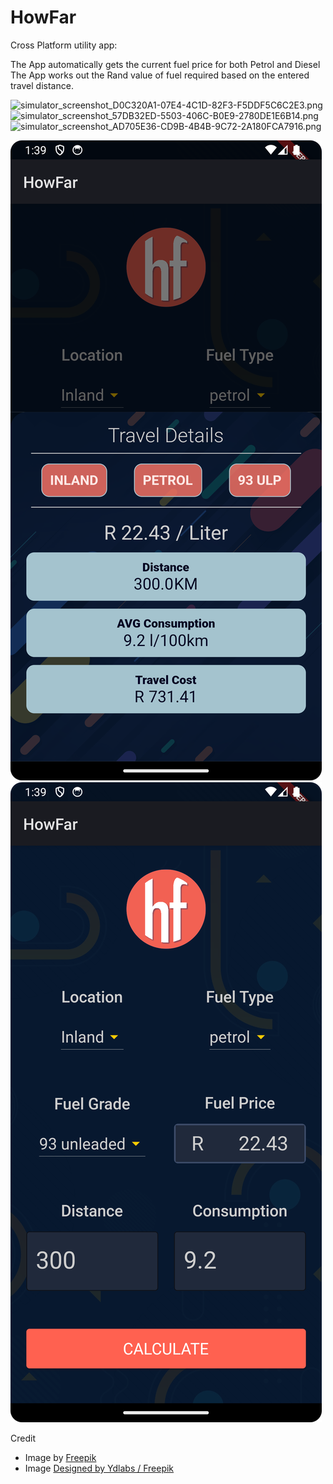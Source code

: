 # HowFar

Cross Platform utility app:

The App automatically gets the current fuel price for both Petrol and Diesel
The App works out the Rand value of fuel required based on the entered travel distance.

![simulator_screenshot_D0C320A1-07E4-4C1D-82F3-F5DDF5C6C2E3.png](..%2F..%2F..%2F..%2Fvar%2Ffolders%2Fb_%2Fptpzdp2d765b8g2rk85wzh2c0000gn%2FT%2Fsimulator_screenshot_D0C320A1-07E4-4C1D-82F3-F5DDF5C6C2E3.png)
![simulator_screenshot_57DB32ED-5503-406C-B0E9-2780DE1E6B14.png](..%2F..%2F..%2F..%2Fvar%2Ffolders%2Fb_%2Fptpzdp2d765b8g2rk85wzh2c0000gn%2FT%2Fsimulator_screenshot_57DB32ED-5503-406C-B0E9-2780DE1E6B14.png)
![simulator_screenshot_AD705E36-CD9B-4B4B-9C72-2A180FCA7916.png](..%2F..%2F..%2F..%2Fvar%2Ffolders%2Fb_%2Fptpzdp2d765b8g2rk85wzh2c0000gn%2FT%2Fsimulator_screenshot_AD705E36-CD9B-4B4B-9C72-2A180FCA7916.png)


![img_6.png](img_6.png)
![img_7.png](img_7.png)



Credit
- Image by <a href="https://www.freepik.com/free-vector/flat-geometric-background_14456019.htm#page=2&query=shapes%20background&position=35&from_view=keyword&track=ais">Freepik</a>
- Image  <a href="http://www.freepik.com">Designed by Ydlabs / Freepik</a>

